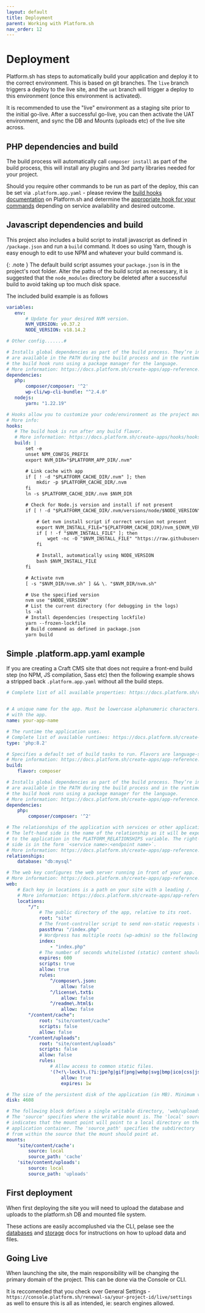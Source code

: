 ```yaml
---
layout: default
title: Deployment
parent: Working with Platform.sh
nav_order: 12
---
```


# Deployment

Platform.sh has steps to automatically build your application and deploy it to the correct environment. This is based on git branches. The `live` branch triggers a deploy to the live site, and the `uat` branch will trigger a deploy to this environment (once this environment is activated).

It is recommended to use the "live" environment as a staging site prior to the initial go-live. After a successful go-live, you can then activate the UAT environment, and sync the DB and Mounts (uploads etc) of the live site across.

## PHP dependencies and build
The build process will automatically call `composer install` as part of the build process, this will install any plugins and 3rd party libraries needed for your project.

Should you require other commands to be run as part of the deploy, this can be set via `.platform.app.yaml` - please review the [build hooks documentation](https://docs.platform.sh/create-apps/hooks.html) on Platform.sh and determine the [appropriate hook for your commands](https://docs.platform.sh/create-apps/hooks/hooks-comparison.html) depending on service availability and desired outcome.

## Javascript dependencies and build
This project also includes a build script to install javascript as defined in `/package.json` and run a `build` command. It does so using Yarn, though is easy enough to edit to use NPM and whatever your build command is.

{: .note }
The default build script assumes your `package.json` is in the project's root folder. Alter the paths of the build script as necessary, it is suggested that the `node_modules` directory be deleted after a successful build to avoid taking up too much disk space.

The included build example is as follows 
 
 ```yaml
 variables:
    env:
        # Update for your desired NVM version.
        NVM_VERSION: v0.37.2
        NODE_VERSION: v18.14.2

# Other config.......#

# Installs global dependencies as part of the build process. They’re independent of your app’s dependencies and
# are available in the PATH during the build process and in the runtime environment. They’re installed before
# the build hook runs using a package manager for the language.
# More information: https://docs.platform.sh/create-apps/app-reference.html#dependencies
dependencies:
    php:
        composer/composer: '^2'
        wp-cli/wp-cli-bundle: "^2.4.0"
    nodejs:
        yarn: "1.22.19"

# Hooks allow you to customize your code/environment as the project moves through the build and deploy stages
# More info:
hooks:
    # The build hook is run after any build flavor.
    # More information: https://docs.platform.sh/create-apps/hooks/hooks-comparison.html#build-hook
    build: |
        set -e
        unset NPM_CONFIG_PREFIX
        export NVM_DIR="$PLATFORM_APP_DIR/.nvm"

        # Link cache with app
        if [ ! -d "$PLATFORM_CACHE_DIR/.nvm" ]; then
            mkdir -p $PLATFORM_CACHE_DIR/.nvm
        fi
        ln -s $PLATFORM_CACHE_DIR/.nvm $NVM_DIR

        # Check for Node.js version and install if not present
        if [ ! -d "$PLATFORM_CACHE_DIR/.nvm/versions/node/$NODE_VERSION" ]; then

            # Get nvm install script if correct version not present
            export NVM_INSTALL_FILE="${PLATFORM_CACHE_DIR}/nvm_${NVM_VERSION}_install.sh"
            if [ ! -f "$NVM_INSTALL_FILE" ]; then
                wget -nc -O "$NVM_INSTALL_FILE" "https://raw.githubusercontent.com/nvm-sh/nvm/$NVM_VERSION/install.sh"
            fi

            # Install, automatically using NODE_VERSION 
            bash $NVM_INSTALL_FILE
        fi

        # Activate nvm
        [ -s "$NVM_DIR/nvm.sh" ] && \. "$NVM_DIR/nvm.sh"

        # Use the specified version
        nvm use "$NODE_VERSION"
        # List the current directory (for debugging in the logs)
        ls -al
        # Install dependencies (respecting lockfile)
        yarn --frozen-lockfile 
        # Build command as defined in package.json
        yarn build
 ```

## Simple .platform.app.yaml example

If you are creating a Craft CMS site that does not require a front-end build step (no NPM, JS compilation, Sass etc) then the following example shows a stripped back `.platform.app.yaml` without all the build steps.

```yaml
# Complete list of all available properties: https://docs.platform.sh/create-apps/app-reference.html


# A unique name for the app. Must be lowercase alphanumeric characters. Changing the name destroys data associated
# with the app.
name: your-app-name

# The runtime the application uses.
# Complete list of available runtimes: https://docs.platform.sh/create-apps/app-reference.html#types
type: 'php:8.2'

# Specifies a default set of build tasks to run. Flavors are language-specific.
# More information: https://docs.platform.sh/create-apps/app-reference.html#build
build:
    flavor: composer

# Installs global dependencies as part of the build process. They’re independent of your app’s dependencies and
# are available in the PATH during the build process and in the runtime environment. They’re installed before
# the build hook runs using a package manager for the language.
# More information: https://docs.platform.sh/create-apps/app-reference.html#dependencies
dependencies:
    php:
        composer/composer: '^2'

# The relationships of the application with services or other applications.
# The left-hand side is the name of the relationship as it will be exposed
# to the application in the PLATFORM_RELATIONSHIPS variable. The right-hand
# side is in the form `<service name>:<endpoint name>`.
# More information: https://docs.platform.sh/create-apps/app-reference.html#relationships
relationships:
    database: "db:mysql"

# The web key configures the web server running in front of your app.
# More information: https://docs.platform.sh/create-apps/app-reference.html#web
web:
    # Each key in locations is a path on your site with a leading /.
    # More information: https://docs.platform.sh/create-apps/app-reference.html#locations
    locations: 
        "/":
            # The public directory of the app, relative to its root.
            root: "site"
            # The front-controller script to send non-static requests to.
            passthru: "/index.php"
            # Wordpress has multiple roots (wp-admin) so the following is required
            index:
                - "index.php"
            # The number of seconds whitelisted (static) content should be cached.
            expires: 600
            scripts: true
            allow: true
            rules:
                ^/composer\.json:
                    allow: false
                ^/license\.txt$:
                    allow: false
                ^/readme\.html$:
                    allow: false
        "/content/cache":
            root: "site/content/cache"
            scripts: false
            allow: false
        "/content/uploads":
            root: "site/content/uploads"
            scripts: false
            allow: false
            rules:
                # Allow access to common static files.
                '(?<!\-lock)\.(?i:jpe?g|gif|png|webp|svg|bmp|ico|css|js(?:on)?|eot|ttf|woff|woff2|pdf|zip|docx?|xlsx?|pp[st]x?|psd|odt|key|mp[2-5g]|m4[av]|og[gv]|wav|mov|wm[av]|avi|3g[p2])$':
                    allow: true
                    expires: 1w

# The size of the persistent disk of the application (in MB). Minimum value is 128.
disk: 4608

# The following block defines a single writable directory, 'web/uploads'
# The 'source' specifies where the writable mount is. The 'local' source
# indicates that the mount point will point to a local directory on the
# application container. The 'source_path' specifies the subdirectory
# from within the source that the mount should point at. 
mounts:
    'site/content/cache':
        source: local
        source_path: 'cache'
    'site/content/uploads':
        source: local
        source_path: 'uploads'
```
 
## First deployment

When first deploying the site you will need to upload the database and uploads to the platform.sh DB and mounted file system.

These actions are easily accomplushed via the CLI, pelase see the [databases]("/working-with-platform/databases") and [storage]("/working-with-platform/storage") docs for instructions on how to upload data and files.

## Going Live

When launching the site, the main responsibility will be changing the primary domain of the project. This can be done via the Console or CLI.

It is reccomended that you check over General Settings - `https://console.platform.sh/renewal-sa/your-project-id/live/settings` as well to ensure this is all as intended, ie: search engines allowed.
